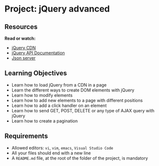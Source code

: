 # Project: jQuery advanced

<h2>Resources</h2>

<p><strong>Read or watch:</strong></p>

<ul>
<li><a href="https://releases.jquery.com/" title="jQuery CDN" target="_blank">jQuery CDN</a></li>
<li><a href="https://api.jquery.com/" title="jQuery API Documentation" target="_blank">jQuery API Documentation</a></li>
<li><a href="https://github.com/typicode/json-server" title="Json server" target="_blank">Json server</a></li>
</ul>

<h2>Learning Objectives</h2>

<ul>
<li>Learn how to load jQuery from a CDN in a page</li>
<li>Learn the different ways to create DOM elements with jQuery</li>
<li>Learn how to modify elements</li>
<li>Learn how to add new elements to a page with different positions</li>
<li>Learn how to add a click handler on an element</li>
<li>Learn how to send GET, POST, DELETE or any type of AJAX query with jQuery</li>
<li>Learn how to create a pagination</li>
</ul>

<h2>Requirements</h2>

<ul>
<li>Allowed editors: <code>vi</code>, <code>vim</code>, <code>emacs</code>, <code>Visual Studio Code</code></li>
<li>All your files should end with a new line</li>
<li>A <code>README.md</code> file, at the root of the folder of the project, is mandatory</li>
</ul>

  </div>
</div>
